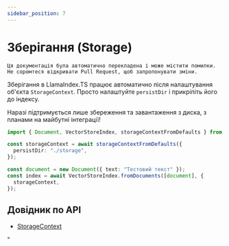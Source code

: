```yaml
---
sidebar_position: 7
---
```


# Зберігання (Storage)

`Ця документація була автоматично перекладена і може містити помилки. Не соромтеся відкривати Pull Request, щоб запропонувати зміни.`

Зберігання в LlamaIndex.TS працює автоматично після налаштування об'єкта `StorageContext`. Просто налаштуйте `persistDir` і прикріпіть його до індексу.

Наразі підтримується лише збереження та завантаження з диска, з планами на майбутні інтеграції!

```typescript
import { Document, VectorStoreIndex, storageContextFromDefaults } from "./src";

const storageContext = await storageContextFromDefaults({
  persistDir: "./storage",
});

const document = new Document({ text: "Тестовий текст" });
const index = await VectorStoreIndex.fromDocuments([document], {
  storageContext,
});
```

## Довідник по API

- [StorageContext](../../api/interfaces/StorageContext.md)

"

